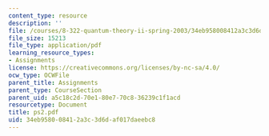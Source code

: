 ```yaml
---
content_type: resource
description: ''
file: /courses/8-322-quantum-theory-ii-spring-2003/34eb958008412a3c3d6daf017daeebc8_ps2.pdf
file_size: 15213
file_type: application/pdf
learning_resource_types:
- Assignments
license: https://creativecommons.org/licenses/by-nc-sa/4.0/
ocw_type: OCWFile
parent_title: Assignments
parent_type: CourseSection
parent_uid: a5c18c2d-70e1-80e7-70c8-36239c1f1acd
resourcetype: Document
title: ps2.pdf
uid: 34eb9580-0841-2a3c-3d6d-af017daeebc8
---
```

